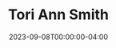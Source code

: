 ---
title: Tori Ann Smith
layout: people
featured_image: 
featured_image_attr: 
featured_image_alt: 
featured_image_caption: 
date: 2023-09-08T00:00:00-04:00
---